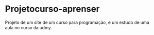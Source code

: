 # Projetocurso-aprenser
Projeto de um site de um curso para programação, e um estudo de uma aula no curso da udmy.
